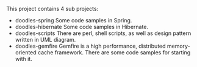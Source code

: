 This project contains 4 sub projects: 
* doodles-spring
    Some code samples in Spring.
* doodles-hibernate
    Some code samples in Hibernate.
* doodles-scripts
    There are perl, shell scripts, as well as design pattern written in UML diagram.
* doodles-gemfire
    Gemfire is a high performance, distributed memory-oriented cache framework. There are some code samples for starting with it.